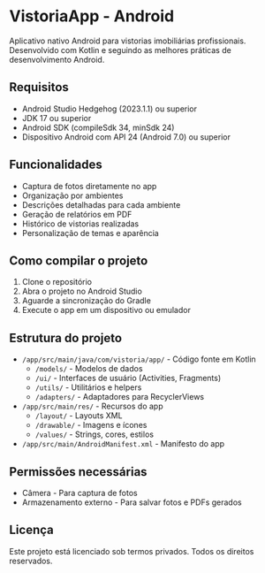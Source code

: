 # VistoriaApp - Android

Aplicativo nativo Android para vistorias imobiliárias profissionais. Desenvolvido com Kotlin e seguindo as melhores práticas de desenvolvimento Android.

## Requisitos

- Android Studio Hedgehog (2023.1.1) ou superior
- JDK 17 ou superior
- Android SDK (compileSdk 34, minSdk 24)
- Dispositivo Android com API 24 (Android 7.0) ou superior

## Funcionalidades

- Captura de fotos diretamente no app
- Organização por ambientes
- Descrições detalhadas para cada ambiente
- Geração de relatórios em PDF
- Histórico de vistorias realizadas
- Personalização de temas e aparência

## Como compilar o projeto

1. Clone o repositório
2. Abra o projeto no Android Studio
3. Aguarde a sincronização do Gradle
4. Execute o app em um dispositivo ou emulador

## Estrutura do projeto

- `/app/src/main/java/com/vistoria/app/` - Código fonte em Kotlin
  - `/models/` - Modelos de dados
  - `/ui/` - Interfaces de usuário (Activities, Fragments)
  - `/utils/` - Utilitários e helpers
  - `/adapters/` - Adaptadores para RecyclerViews
- `/app/src/main/res/` - Recursos do app
  - `/layout/` - Layouts XML
  - `/drawable/` - Imagens e ícones
  - `/values/` - Strings, cores, estilos
- `/app/src/main/AndroidManifest.xml` - Manifesto do app

## Permissões necessárias

- Câmera - Para captura de fotos
- Armazenamento externo - Para salvar fotos e PDFs gerados

## Licença

Este projeto está licenciado sob termos privados. Todos os direitos reservados.